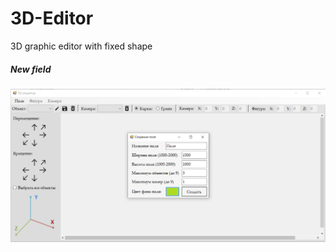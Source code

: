 # 3D-Editor
3D graphic editor with fixed shape
##### New field
![alt text](Graphics/Resources/Screenshots/Start.png "Start")​

